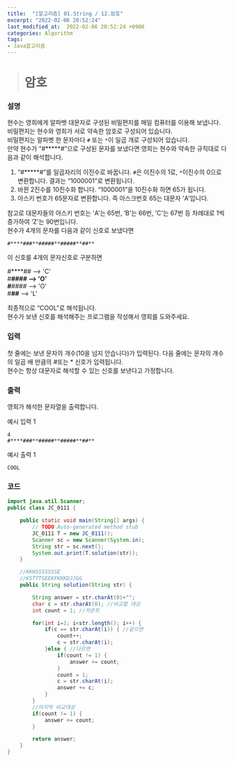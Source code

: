 ```yaml
---
title:  "[알고리즘] 01.String / 12.암호"
excerpt: "2022-02-06 20:52:24"
last_modified_at:  2022-02-06 20:52:24 +0900
categories: Algorithm
tags:
- Java알고리즘
---
```


># 암호  

### 설명  

현수는 영희에게 알파벳 대문자로 구성된 비밀편지를 매일 컴퓨터를 이용해 보냅니다.  
비밀편지는 현수와 영희가 서로 약속한 암호로 구성되어 있습니다.  
비밀편지는 알파벳 한 문자마다 `#` 또는 `*`이 일곱 개로 구성되어 있습니다.  
만약 현수가 “#*****#”으로 구성된 문자를 보냈다면 영희는 현수와 약속한 규칙대로 다음과 같이 해석합니다.  

1. “#*****#”를 일곱자리의 이진수로 바꿉니다. `#`은 이진수의 1로, `*`이진수의 0으로 변환합니다. 결과는 “1000001”로 변환됩니다.  
2. 바뀐 2진수를 10진수화 합니다. “1000001”을 10진수화 하면 65가 됩니다.  
3. 아스키 번호가 65문자로 변환합니다. 즉 아스크번호 65는 대문자 'A'입니다.  

참고로 대문자들의 아스키 번호는 'A'는 65번, ‘B'는 66번, ’C'는 67번 등 차례대로 1씩 증가하여 ‘Z'는 90번입니다.  
현수가 4개의 문자를 다음과 같이 신호로 보냈다면

`#****###**#####**#####**##**`

이 신호를 4개의 문자신호로 구분하면  

#****## --> 'C'  
#**#### --> 'O'  
#**#### --> 'O'  
#**##** --> 'L'  

최종적으로 “COOL"로 해석됩니다.  
현수가 보낸 신호를 해석해주는 프로그램을 작성해서 영희를 도와주세요.  


### 입력  

첫 줄에는 보낸 문자의 개수(10을 넘지 안습니다)가 입력된다. 다음 줄에는 문자의 개수의 일곱 배 만큼의 #또는 * 신호가 입력됩니다.  
현수는 항상 대문자로 해석할 수 있는 신호를 보낸다고 가정합니다.  


### 출력  

영희가 해석한 문자열을 출력합니다.   


예시 입력 1   
```
4
#****###**#####**#####**##**
```
예시 출력 1  
```
COOL
```



### 코드  

```java
import java.util.Scanner;
public class JC_0111 {

	public static void main(String[] args) {
		// TODO Auto-generated method stub
		JC_0111 T = new JC_0111();
		Scanner sc = new Scanner(System.in);
		String str = sc.next();
		System.out.print(T.solution(str));
	}

	//KKHSSSSSSSE
	//KSTTTSEEKFKKKDJJGG
	public String solution(String str) {

		String answer = str.charAt(0)+"";
		char c = str.charAt(0); //비교할 대상
		int count = 1; //카운트

		for(int i=1; i<str.length(); i++) {
			if(c == str.charAt(i)) { //같으면
				count++;
				c = str.charAt(i);
			}else { //다르면
				if(count != 1) {
					answer += count;
				}
				count = 1;
				c = str.charAt(i);
				answer += c;
			}
		}
		//마지막 비교대상
		if(count != 1) {
			answer += count;
		}

		return answer;
	}
}
```
